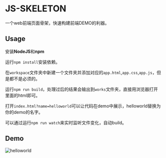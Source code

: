 JS-SKELETON
===

一个web前端页面骨架，快速构建前端DEMO的利器。

Usage
---

安装**NodeJS**和**npm**

运行`npm install`安装依赖。

在`workspace`文件夹中新建一个文件夹并添加对应的`app.html`,`app.css`,`app.js`，但是都不是必须的。

运行`npm run build`，处理过后的结果会输出到`works`文件夹，直接用浏览器打开里面的html即可。

打开`index.html?name=helloworld`可以让代码在demo中展示，helloworld替换为你的demo的名字。

可以通过运行`npm run watch`来实时监听文件变化，自动build。

Demo
---

![helloworld](https://cloud.githubusercontent.com/assets/1061968/9709294/af1770ea-555b-11e5-8dcf-c242559124c5.png)